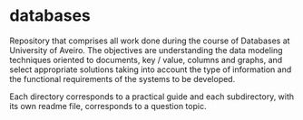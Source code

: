 # databases
Repository that comprises all work done during the course of Databases at University of Aveiro. The objectives are understanding the data modeling techniques oriented to documents, key / value, columns and graphs, and select appropriate solutions taking into account the type of information and the functional requirements of the systems to be developed.

Each directory corresponds to a practical guide and each subdirectory, with its own readme file, corresponds to a question topic.
